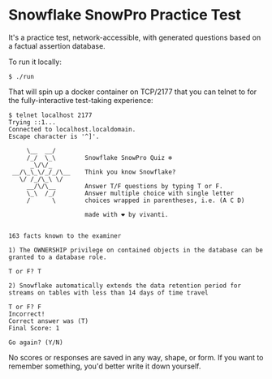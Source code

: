 # Snowflake SnowPro Practice Test

It's a practice test, network-accessible, with generated questions
based on a factual assertion database.

To run it locally:

```console
$ ./run
```

That will spin up a docker container on TCP/2177 that you can
telnet to for the fully-interactive test-taking experience:

```console
$ telnet localhost 2177
Trying ::1...
Connected to localhost.localdomain.
Escape character is '^]'.

     \__  __/
     /_/  \_\        Snowflake SnowPro Quiz ❄️
      _\/\/_
 __/\_\_\/_/_/\__    Think you know Snowflake?
   \/ /_/\_\ \/
     __/\/\__        Answer T/F questions by typing T or F.
     \_\  /_/        Answer multiple choice with single letter
     /      \        choices wrapped in parentheses, i.e. (A C D)

                     made with ❤️ by vivanti.


163 facts known to the examiner

1) The OWNERSHIP privilege on contained objects in the database can be granted to a database role.

T or F? T

2) Snowflake automatically extends the data retention period for streams on tables with less than 14 days of time travel

T or F? F
Incorrect!
Correct answer was (T)
Final Score: 1

Go again? (Y/N)
```

No scores or responses are saved in any way, shape, or form.  If
you want to remember something, you'd better write it down
yourself.
